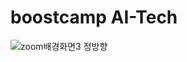 # boostcamp AI-Tech

![zoom배경화면3 정방향](https://user-images.githubusercontent.com/48677363/105453986-85056200-5cc4-11eb-88e6-1accf9cae845.jpg)
